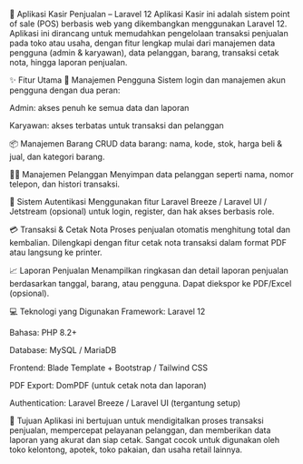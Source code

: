 🧾 Aplikasi Kasir Penjualan – Laravel 12
Aplikasi Kasir ini adalah sistem point of sale (POS) berbasis web yang dikembangkan menggunakan Laravel 12. Aplikasi ini dirancang untuk memudahkan pengelolaan transaksi penjualan pada toko atau usaha, dengan fitur lengkap mulai dari manajemen data pengguna (admin & karyawan), data pelanggan, barang, transaksi cetak nota, hingga laporan penjualan.

✨ Fitur Utama
👥 Manajemen Pengguna
Sistem login dan manajemen akun pengguna dengan dua peran:

Admin: akses penuh ke semua data dan laporan

Karyawan: akses terbatas untuk transaksi dan pelanggan

📦 Manajemen Barang
CRUD data barang: nama, kode, stok, harga beli & jual, dan kategori barang.

🧑‍💼 Manajemen Pelanggan
Menyimpan data pelanggan seperti nama, nomor telepon, dan histori transaksi.

🔐 Sistem Autentikasi
Menggunakan fitur Laravel Breeze / Laravel UI / Jetstream (opsional) untuk login, register, dan hak akses berbasis role.

💳 Transaksi & Cetak Nota
Proses penjualan otomatis menghitung total dan kembalian. Dilengkapi dengan fitur cetak nota transaksi dalam format PDF atau langsung ke printer.

📈 Laporan Penjualan
Menampilkan ringkasan dan detail laporan penjualan berdasarkan tanggal, barang, atau pengguna. Dapat diekspor ke PDF/Excel (opsional).

💻 Teknologi yang Digunakan
Framework: Laravel 12

Bahasa: PHP 8.2+

Database: MySQL / MariaDB

Frontend: Blade Template + Bootstrap / Tailwind CSS

PDF Export: DomPDF (untuk cetak nota dan laporan)

Authentication: Laravel Breeze / Laravel UI (tergantung setup)

🎯 Tujuan
Aplikasi ini bertujuan untuk mendigitalkan proses transaksi penjualan, mempercepat pelayanan pelanggan, dan memberikan data laporan yang akurat dan siap cetak. Sangat cocok untuk digunakan oleh toko kelontong, apotek, toko pakaian, dan usaha retail lainnya.

